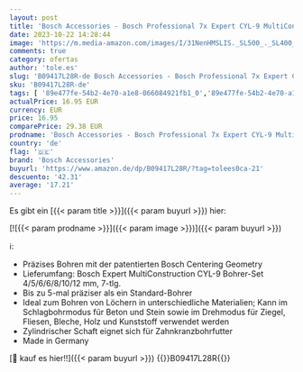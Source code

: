 ```yaml
---
layout: post
title: 'Bosch Accessories - Bosch Professional 7x Expert CYL-9 MultiConstruction Bohrer Set  für Beton  Ø 4-12 mm  Zubehör Schlagbohrmaschine '
date: 2023-10-22 14:28:44
image: 'https://m.media-amazon.com/images/I/31NenHMSLIS._SL500_._SL400_.jpg'
comments: true
category: ofertas
author: 'tole.es'
slug: 'B09417L28R-de Bosch Accessories - Bosch Professional 7x Expert CYL-9...'
sku: 'B09417L28R-de'
tags: [ '89e477fe-54b2-4e70-a1e8-066084921fb1_0','89e477fe-54b2-4e70-a1e8-066084921fb1_4101','Accessories','Arborist Merchandising Root','Baumarkt','Bohrersets','Elektro- & Handwerkzeuge','Self Service','Special Features Stores','Zubehör für Elektrowerkzeuge','bosch accessories','🇩🇪', ]
actualPrice: 16.95 EUR
currency: EUR
price: 16.95
comparePrice: 29.38 EUR
prodname: 'Bosch Accessories - Bosch Professional 7x Expert CYL-9 MultiConstruction Bohrer Set  für Beton  Ø 4-12 mm  Zubehör Schlagbohrmaschine '
country: 'de'
flag: '🇩🇪'
brand: 'Bosch Accessories'
buyurl: 'https://www.amazon.de/dp/B09417L28R/?tag=tolees0ca-21'
descuento: '42.31'
average: '17.21'
---
```


Es gibt ein [{{< param title >}}]({{< param buyurl >}}) hier:

[![{{< param prodname >}}]({{< param image >}})]({{< param buyurl >}})

ℹ️:

- Präzises Bohren mit der patentierten Bosch Centering Geometry
- Lieferumfang: Bosch Expert MultiConstruction CYL-9 Bohrer-Set 4/5/6/6/8/10/12 mm, 7-tlg.
- Bis zu 5-mal präziser als ein Standard-Bohrer
- Ideal zum Bohren von Löchern in unterschiedliche Materialien; Kann im Schlagbohrmodus für Beton und Stein sowie im Drehmodus für Ziegel, Fliesen, Bleche, Holz und Kunststoff verwendet werden
- Zylindrischer Schaft eignet sich für Zahnkranzbohrfutter
- Made in Germany

[🛒 kauf es hier!!]({{< param buyurl >}})
{{<world>}}B09417L28R{{</world>}}
